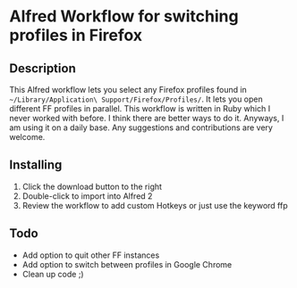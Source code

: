 # Alfred Workflow for switching profiles in Firefox

## Description
This Alfred workflow lets you select any Firefox profiles found in `~/Library/Application\ Support/Firefox/Profiles/`. It lets you open different FF profiles in parallel. This workflow is written in Ruby which I never worked with before. I think there are better ways to do it. Anyways, I am using it on a daily base. Any suggestions and contributions are very welcome.

## Installing
1. Click the download button to the right
2. Double-click to import into Alfred 2
3. Review the workflow to add custom Hotkeys or just use the keyword ffp

## Todo
* Add option to quit other FF instances
* Add option to switch between profiles in Google Chrome
* Clean up code ;)
